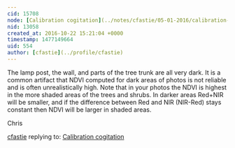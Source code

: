 ```yaml
---
cid: 15708
node: [Calibration cogitation](../notes/cfastie/05-01-2016/calibration-cogitation)
nid: 13058
created_at: 2016-10-22 15:21:04 +0000
timestamp: 1477149664
uid: 554
author: [cfastie](../profile/cfastie)
---
```


The lamp post, the wall, and parts of the tree trunk are all very dark. It is a common artifact that NDVI computed for dark areas of photos is not reliable and is often unrealistically high. Note that in your photos the NDVI is highest in the more shaded areas of the trees and shrubs. In darker areas Red+NIR will be smaller, and if the difference between Red and NIR (NIR-Red) stays constant then NDVI will be larger in shaded areas.

Chris

[cfastie](../profile/cfastie) replying to: [Calibration cogitation](../notes/cfastie/05-01-2016/calibration-cogitation)

